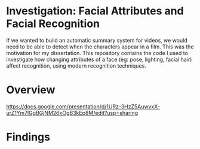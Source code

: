 # Investigation: Facial Attributes and Facial Recognition
If we wanted to build an automatic summary system for videos, we would need to be able to detect when the characters appear in a film. This was the motivation for my dissertation. This repository contains the code I used to investigate how changing attributes of a face (eg: pose, lighting, facial hair) affect recognition, using modern recognition techniques. 

# Overview
https://docs.google.com/presentation/d/1URz-3HzZ5AuwvxX-urZ1Ym7lGgBGjNM26xOgB3kEp8M/edit?usp=sharing

# Findings
